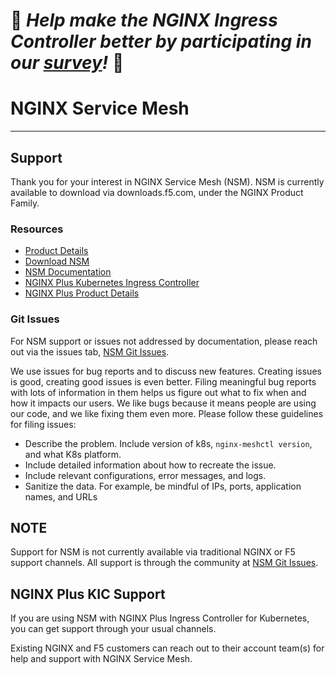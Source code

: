 # 🚀 *Help make the NGINX Ingress Controller better by participating in our [survey](https://forms.office.com/Pages/ResponsePage.aspx?id=L_093Ttq0UCb4L-DJ9gcUKLQ7uTJaE1PitM_37KR881UMEs0Rk5PMkYzMTJTWVA0V1hUVTRLUUMyNS4u)!* 🚀

# NGINX Service Mesh

---

## Support

Thank you for your interest in NGINX Service Mesh (NSM). NSM is currently
available to download via downloads.f5.com, under the NGINX Product Family.

### Resources

- [Product Details](https://www.nginx.com/products/nginx-service-mesh/)
- [Download NSM](https://downloads.f5.com/esd/product.jsp?sw=NGINX-Public&pro=NGINX_Service_Mesh)
- [NSM Documentation](https://docs.nginx.com/nginx-service-mesh)
- [NGINX Plus Kubernetes Ingress Controller](https://www.nginx.com/products/nginx-ingress-controller/)
- [NGINX Plus Product Details](https://www.nginx.com/products/nginx/)

### Git Issues

For NSM support or issues not addressed by documentation, please reach out
via the issues tab, [NSM Git Issues](https://github.com/nginxinc/nginx-service-mesh/issues).

We use issues for bug reports and to discuss new features.
Creating issues is good, creating good issues is even better.
Filing meaningful bug reports with lots of information in them helps us
figure out what to fix when and how it impacts our users. We like bugs
because it means people are using our code, and we like fixing them even
more. Please follow these guidelines for filing issues:

- Describe the problem. Include version of k8s, `nginx-meshctl version`, and what K8s platform. 
- Include detailed information about how to recreate the issue.
- Include relevant configurations, error messages, and logs.
- Sanitize the data. For example, be mindful of IPs, ports, application names, and URLs

## NOTE

Support for NSM is not currently available via traditional NGINX or F5
support channels. All support is through the community at [NSM Git
Issues](https://github.com/nginxinc/nginx-service-mesh/issues).

## NGINX Plus KIC Support

If you are using NSM with NGINX Plus Ingress Controller for Kubernetes, you can get support through your usual channels.

Existing NGINX and F5 customers can reach out to their account team(s) for help and support with NGINX Service Mesh.
